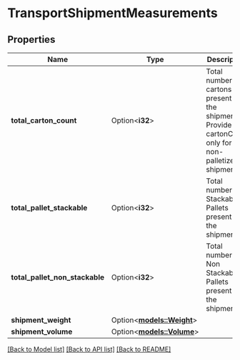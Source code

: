 # TransportShipmentMeasurements

## Properties

Name | Type | Description | Notes
------------ | ------------- | ------------- | -------------
**total_carton_count** | Option<**i32**> | Total number of cartons present in the shipment. Provide the cartonCount only for non-palletized shipments. | [optional]
**total_pallet_stackable** | Option<**i32**> | Total number of Stackable Pallets present in the shipment. | [optional]
**total_pallet_non_stackable** | Option<**i32**> | Total number of Non Stackable Pallets present in the shipment. | [optional]
**shipment_weight** | Option<[**models::Weight**](Weight.md)> |  | [optional]
**shipment_volume** | Option<[**models::Volume**](Volume.md)> |  | [optional]

[[Back to Model list]](../README.md#documentation-for-models) [[Back to API list]](../README.md#documentation-for-api-endpoints) [[Back to README]](../README.md)


